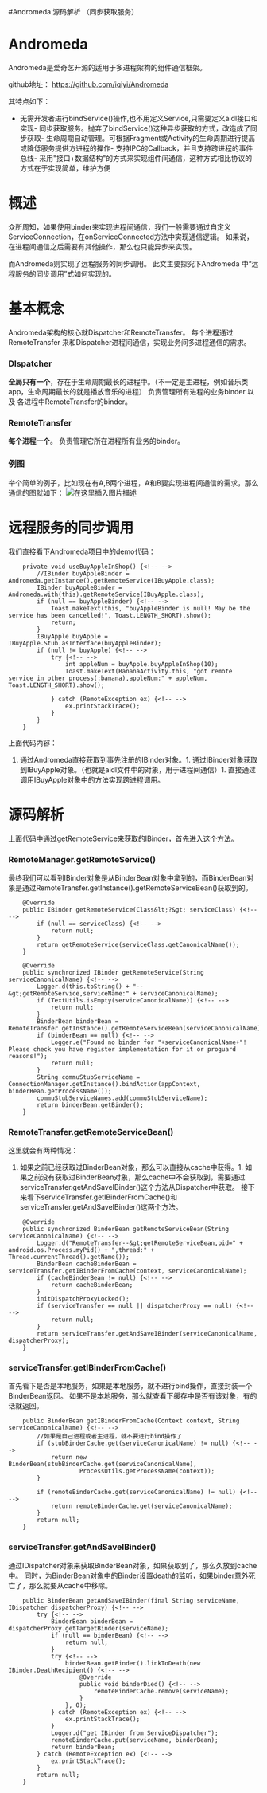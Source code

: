 #Andromeda 源码解析 （同步获取服务）
# Andromeda

Andromeda是爱奇艺开源的适用于多进程架构的组件通信框架。

>  
 github地址： https://github.com/iqiyi/Andromeda 


其特点如下：
- 无需开发者进行bindService()操作,也不用定义Service,只需要定义aidl接口和实现- 同步获取服务。抛弃了bindService()这种异步获取的方式，改造成了同步获取- 生命周期自动管理。可根据Fragment或Activity的生命周期进行提高或降低服务提供方进程的操作- 支持IPC的Callback，并且支持跨进程的事件总线- 采用"接口+数据结构"的方式来实现组件间通信，这种方式相比协议的方式在于实现简单，维护方便
# 概述

众所周知，如果使用binder来实现进程间通信，我们一般需要通过自定义ServiceConnection，在onServiceConnected方法中实现通信逻辑。 如果说，在进程间通信之后需要有其他操作，那么也只能异步来实现。

而Andromeda则实现了远程服务的同步调用。 此文主要探究下Andromeda 中“远程服务的同步调用”式如何实现的。

# 基本概念

Andromeda架构的核心就Dispatcher和RemoteTransfer。 每个进程通过RemoteTransfer 来和Dispatcher进程间通信，实现业务间多进程通信的需求。

### DIspatcher

**全局只有一个**，存在于生命周期最长的进程中。（不一定是主进程，例如音乐类app，生命周期最长的就是播放音乐的进程） 负责管理所有进程的业务binder 以及 各进程中RemoteTransfer的binder。

### RemoteTransfer

**每个进程一个**。 负责管理它所在进程所有业务的binder。

### 例图

举个简单的例子，比如现在有A,B两个进程，A和B要实现进程间通信的需求，那么通信的图就如下： <img src="https://raw.githubusercontent.com/Double2hao/xujiajia_blog/main/img/16209910966610.png " alt="在这里插入图片描述">

# 远程服务的同步调用

我们直接看下Andromeda项目中的demo代码：

```
    private void useBuyAppleInShop() {<!-- -->
        //IBinder buyAppleBinder = Andromeda.getInstance().getRemoteService(IBuyApple.class);
        IBinder buyAppleBinder = Andromeda.with(this).getRemoteService(IBuyApple.class);
        if (null == buyAppleBinder) {<!-- -->
            Toast.makeText(this, "buyAppleBinder is null! May be the service has been cancelled!", Toast.LENGTH_SHORT).show();
            return;
        }
        IBuyApple buyApple = IBuyApple.Stub.asInterface(buyAppleBinder);
        if (null != buyApple) {<!-- -->
            try {<!-- -->
                int appleNum = buyApple.buyAppleInShop(10);
                Toast.makeText(BananaActivity.this, "got remote service in other process(:banana),appleNum:" + appleNum, Toast.LENGTH_SHORT).show();

            } catch (RemoteException ex) {<!-- -->
                ex.printStackTrace();
            }
        }
    }

```

上面代码内容：
1. 通过Andromeda直接获取到事先注册的IBinder对象。1. 通过IBinder对象获取到IBuyApple对象。（也就是aidl文件中的对象，用于进程间通信）1. 直接通过调用IBuyApple对象中的方法实现跨进程调用。
# 源码解析

上面代码中通过getRemoteService来获取的IBinder，首先进入这个方法。

### RemoteManager.getRemoteService()

最终我们可以看到IBinder对象是从BinderBean对象中拿到的，而BinderBean对象是通过RemoteTransfer.getInstance().getRemoteServiceBean()获取到的。

```
    @Override
    public IBinder getRemoteService(Class&lt;?&gt; serviceClass) {<!-- -->
        if (null == serviceClass) {<!-- -->
            return null;
        }
        return getRemoteService(serviceClass.getCanonicalName());
    }

    @Override
    public synchronized IBinder getRemoteService(String serviceCanonicalName) {<!-- -->
        Logger.d(this.toString() + "--&gt;getRemoteService,serviceName:" + serviceCanonicalName);
        if (TextUtils.isEmpty(serviceCanonicalName)) {<!-- -->
            return null;
        }
        BinderBean binderBean = RemoteTransfer.getInstance().getRemoteServiceBean(serviceCanonicalName);
        if (binderBean == null) {<!-- -->
            Logger.e("Found no binder for "+serviceCanonicalName+"! Please check you have register implementation for it or proguard reasons!");
            return null;
        }
        String commuStubServiceName = ConnectionManager.getInstance().bindAction(appContext, binderBean.getProcessName());
        commuStubServiceNames.add(commuStubServiceName);
        return binderBean.getBinder();
    }

```

### RemoteTransfer.getRemoteServiceBean()

这里就会有两种情况：
1. 如果之前已经获取过BinderBean对象，那么可以直接从cache中获得。1. 如果之前没有获取过BinderBean对象，那么cache中不会获取到，需要通过serviceTransfer.getAndSaveIBinder()这个方法从Dispatcher中获取。
接下来看下serviceTransfer.getIBinderFromCache()和serviceTransfer.getAndSaveIBinder()这两个方法。

```
    @Override
    public synchronized BinderBean getRemoteServiceBean(String serviceCanonicalName) {<!-- -->
        Logger.d("RemoteTransfer--&gt;getRemoteServiceBean,pid=" + android.os.Process.myPid() + ",thread:" + Thread.currentThread().getName());
        BinderBean cacheBinderBean = serviceTransfer.getIBinderFromCache(context, serviceCanonicalName);
        if (cacheBinderBean != null) {<!-- -->
            return cacheBinderBean;
        }
        initDispatchProxyLocked();
        if (serviceTransfer == null || dispatcherProxy == null) {<!-- -->
            return null;
        }
        return serviceTransfer.getAndSaveIBinder(serviceCanonicalName, dispatcherProxy);
    }

```

### serviceTransfer.getIBinderFromCache()

首先看下是否是本地服务，如果是本地服务，就不进行bind操作，直接封装一个BinderBean返回。 如果不是本地服务，那么就查看下缓存中是否有该对象，有的话就返回。

```
    public BinderBean getIBinderFromCache(Context context, String serviceCanonicalName) {<!-- -->
        //如果是自己进程或者主进程，就不要进行bind操作了
        if (stubBinderCache.get(serviceCanonicalName) != null) {<!-- -->
            return new BinderBean(stubBinderCache.get(serviceCanonicalName),
                    ProcessUtils.getProcessName(context));
        }

        if (remoteBinderCache.get(serviceCanonicalName) != null) {<!-- -->
            return remoteBinderCache.get(serviceCanonicalName);
        }
        return null;
    }

```

### serviceTransfer.getAndSaveIBinder()

通过IDispatcher对象来获取BinderBean对象，如果获取到了，那么久放到cache中。 同时，为BinderBean对象中的Binder设置death的监听，如果binder意外死亡了，那么就要从cache中移除。

```
    public BinderBean getAndSaveIBinder(final String serviceName, IDispatcher dispatcherProxy) {<!-- -->
        try {<!-- -->
            BinderBean binderBean = dispatcherProxy.getTargetBinder(serviceName);
            if (null == binderBean) {<!-- -->
                return null;
            }
            try {<!-- -->
                binderBean.getBinder().linkToDeath(new IBinder.DeathRecipient() {<!-- -->
                    @Override
                    public void binderDied() {<!-- -->
                        remoteBinderCache.remove(serviceName);
                    }
                }, 0);
            } catch (RemoteException ex) {<!-- -->
                ex.printStackTrace();
            }
            Logger.d("get IBinder from ServiceDispatcher");
            remoteBinderCache.put(serviceName, binderBean);
            return binderBean;
        } catch (RemoteException ex) {<!-- -->
            ex.printStackTrace();
        }
        return null;
    }

```